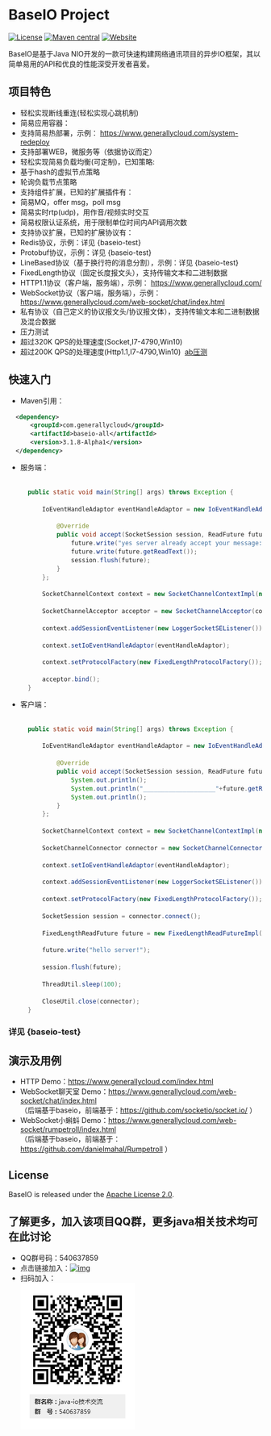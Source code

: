 
# BaseIO Project

[![License](https://img.shields.io/badge/License-Apache%202.0-585ac2.svg)](https://github.com/generallycloud/baseio/blob/master/LICENSE.txt)
[![Maven central](https://img.shields.io/badge/maven%20central-3.1.8.Alpha1-green.svg)](http://mvnrepository.com/artifact/com.generallycloud/baseio-all)
[![Website](https://img.shields.io/badge/website-generallycloud-green.svg)](https://www.generallycloud.com)

BaseIO是基于Java NIO开发的一款可快速构建网络通讯项目的异步IO框架，其以简单易用的API和优良的性能深受开发者喜爱。

## 项目特色

* 轻松实现断线重连(轻松实现心跳机制)
* 简易应用容器：
 * 支持简易热部署，示例： https://www.generallycloud.com/system-redeploy
 * 支持部署WEB，微服务等（依据协议而定）
* 轻松实现简易负载均衡(可定制)，已知策略:
 * 基于hash的虚拟节点策略
 * 轮询负载节点策略
* 支持组件扩展，已知的扩展插件有：
 * 简易MQ，offer msg，poll msg
 * 简易实时rtp(udp)，用作音/视频实时交互
 * 简易权限认证系统，用于限制单位时间内API调用次数
* 支持协议扩展，已知的扩展协议有：
 * Redis协议，示例：详见 {baseio-test}
 * Protobuf协议，示例：详见 {baseio-test}
 * LineBased协议（基于换行符的消息分割），示例：详见 {baseio-test}
 * FixedLength协议（固定长度报文头），支持传输文本和二进制数据
 * HTTP1.1协议（客户端，服务端），示例： https://www.generallycloud.com/
 * WebSocket协议（客户端，服务端），示例： https://www.generallycloud.com/web-socket/chat/index.html 
 * 私有协议（自己定义的协议报文头/协议报文体），支持传输文本和二进制数据及混合数据
* 压力测试
 * 超过320K QPS的处理速度(Socket,I7-4790,Win10)
 * 超过200K QPS的处理速度(Http1.1,I7-4790,Win10)  [ab压测](/baseio-documents/load-test/load-test-http.txt)
 
## 快速入门

 * Maven引用：

  ```xml  
	<dependency>
		<groupId>com.generallycloud</groupId>
		<artifactId>baseio-all</artifactId>
		<version>3.1.8-Alpha1</version>
	</dependency>  
  ```
  
* 服务端：

  ```Java

	public static void main(String[] args) throws Exception {

		IoEventHandleAdaptor eventHandleAdaptor = new IoEventHandleAdaptor() {

			@Override
			public void accept(SocketSession session, ReadFuture future) throws Exception {
				future.write("yes server already accept your message:");
				future.write(future.getReadText());
				session.flush(future);
			}
		};
		
		SocketChannelContext context = new SocketChannelContextImpl(new ServerConfiguration(18300));
		
		SocketChannelAcceptor acceptor = new SocketChannelAcceptor(context);
		
		context.addSessionEventListener(new LoggerSocketSEListener());
		
		context.setIoEventHandleAdaptor(eventHandleAdaptor);
		
		context.setProtocolFactory(new FixedLengthProtocolFactory());

		acceptor.bind();
	}

  ```

* 客户端：

  ```Java

	public static void main(String[] args) throws Exception {

		IoEventHandleAdaptor eventHandleAdaptor = new IoEventHandleAdaptor() {

			@Override
			public void accept(SocketSession session, ReadFuture future) throws Exception {
				System.out.println();
				System.out.println("____________________"+future.getReadText());
				System.out.println();
			}
		};
		
		SocketChannelContext context = new SocketChannelContextImpl(new ServerConfiguration("localhost", 18300));

		SocketChannelConnector connector = new SocketChannelConnector(context);

		context.setIoEventHandleAdaptor(eventHandleAdaptor);
		
		context.addSessionEventListener(new LoggerSocketSEListener());

		context.setProtocolFactory(new FixedLengthProtocolFactory());
		
		SocketSession session = connector.connect();

		FixedLengthReadFuture future = new FixedLengthReadFutureImpl(context);

		future.write("hello server!");

		session.flush(future);
		
		ThreadUtil.sleep(100);

		CloseUtil.close(connector);
	}

  ```

###	详见 {baseio-test}

## 演示及用例
* HTTP Demo：https://www.generallycloud.com/index.html
* WebSocket聊天室 Demo：https://www.generallycloud.com/web-socket/chat/index.html                                
 （后端基于baseio，前端基于：https://github.com/socketio/socket.io/ ）
* WebSocket小蝌蚪 Demo：https://www.generallycloud.com/web-socket/rumpetroll/index.html                                
 （后端基于baseio，前端基于：https://github.com/danielmahal/Rumpetroll ）

## License

BaseIO is released under the [Apache License 2.0](http://www.apache.org/licenses/LICENSE-2.0).

## 了解更多，加入该项目QQ群，更多java相关技术均可在此讨论
 * QQ群号码：540637859
 * 点击链接加入：[![img](http://pub.idqqimg.com/wpa/images/group.png)](http://shang.qq.com/wpa/qunwpa?idkey=2bd71e10d876bb6035fa0ddc6720b5748fc8985cb666e17157d17bcfbd2bdaef)
 * 扫码加入：<br />  ![image](/baseio-documents/popularize/java-io-group-code.png)
